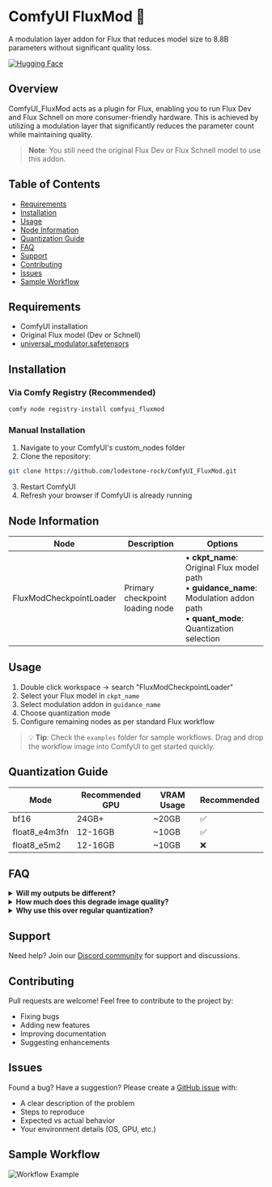 # ComfyUI FluxMod 🚀

A modulation layer addon for Flux that reduces model size to 8.8B parameters without significant quality loss.

[![Hugging Face](https://img.shields.io/badge/🤗%20Hugging%20Face-Modulation%20Layer-yellow)](https://huggingface.co/lodestone-horizon/flux-essence)

## Overview

ComfyUI_FluxMod acts as a plugin for Flux, enabling you to run Flux Dev and Flux Schnell on more consumer-friendly hardware. This is achieved by utilizing a modulation layer that significantly reduces the parameter count while maintaining quality.

> **Note**: You still need the original Flux Dev or Flux Schnell model to use this addon.

## Table of Contents

- [Requirements](#requirements)
- [Installation](#installation)
- [Usage](#usage)
- [Node Information](#node-information)
- [Quantization Guide](#quantization-guide)
- [FAQ](#faq)
- [Support](#support)
- [Contributing](#contributing)
- [Issues](#issues)
- [Sample Workflow](#sample-workflow)

## Requirements

- ComfyUI installation
- Original Flux model (Dev or Schnell)
- [universal_modulator.safetensors](https://huggingface.co/lodestone-horizon/flux-essence)

## Installation

### Via Comfy Registry (Recommended)

```bash
comfy node registry-install comfyui_fluxmod
```

### Manual Installation

1. Navigate to your ComfyUI's custom_nodes folder
2. Clone the repository:

```bash
git clone https://github.com/lodestone-rock/ComfyUI_FluxMod.git
```

3. Restart ComfyUI
4. Refresh your browser if ComfyUI is already running

## Node Information

| Node                    | Description                     | Options                                                                                                                             |
| ----------------------- | ------------------------------- | ----------------------------------------------------------------------------------------------------------------------------------- |
| FluxModCheckpointLoader | Primary checkpoint loading node | • **ckpt_name**: Original Flux model path<br>• **guidance_name**: Modulation addon path<br>• **quant_mode**: Quantization selection |

## Usage

1. Double click workspace → search "FluxModCheckpointLoader"
2. Select your Flux model in `ckpt_name`
3. Select modulation addon in `guidance_name`
4. Choose quantization mode
5. Configure remaining nodes as per standard Flux workflow

> 💡 **Tip**: Check the `examples` folder for sample workflows. Drag and drop the workflow image into ComfyUI to get started quickly.

## Quantization Guide

| Mode          | Recommended GPU | VRAM Usage | Recommended |
| ------------- | --------------- | ---------- | ----------- |
| bf16          | 24GB+           | ~20GB      | ✅          |
| float8_e4m3fn | 12-16GB         | ~10GB      | ✅          |
| float8_e5m2   | 12-16GB         | ~10GB      | ❌          |

## FAQ

<details>
<summary><b>Will my outputs be different?</b></summary>
Yes, outputs will likely differ as we're reducing parameters. However, the difference is often minimal for most use cases.
</details>

<details>
<summary><b>How much does this degrade image quality?</b></summary>
Testing shows minimal quality degradation in most cases. The most notable exception is long text generation, which shows a moderate degradation.
</details>

<details>
<summary><b>Why use this over regular quantization?</b></summary>
You don't have to use this over regular quantisation! You can combine them, or if you don't want to use quantisation at all and you have enough VRAM, you can also just stick with bf16. If you combine quantisation, you can make the model even smaller and allow it to run on consumer hardware.
</details>

## Support

Need help? Join our [Discord community](https://discord.gg/UxBAMcpqDU) for support and discussions.

## Contributing

Pull requests are welcome! Feel free to contribute to the project by:

- Fixing bugs
- Adding new features
- Improving documentation
- Suggesting enhancements

## Issues

Found a bug? Have a suggestion? Please create a [GitHub issue](https://github.com/lodestone-rock/ComfyUI_FluxMod/issues) with:

- A clear description of the problem
- Steps to reproduce
- Expected vs actual behavior
- Your environment details (OS, GPU, etc.)

## Sample Workflow

![Workflow Example](https://github.com/lodestone-rock/flux-mod/blob/main/examples/1.png)
